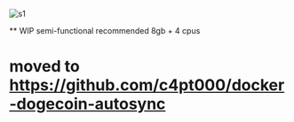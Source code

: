 ![s1](https://raw.githubusercontent.com/c4pt000/electrum-wallet-for-dogecoin/master/donate-about-deposit.png)


** WIP semi-functional recommended 8gb + 4 cpus


# moved to https://github.com/c4pt000/docker-dogecoin-autosync
